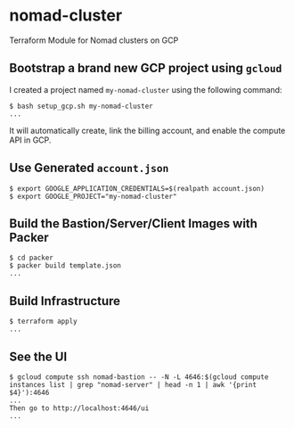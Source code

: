# nomad-cluster

Terraform Module for Nomad clusters on GCP

## Bootstrap a brand new GCP project using `gcloud`

I created a project named `my-nomad-cluster` using the following command:

```console
$ bash setup_gcp.sh my-nomad-cluster
...
```

It will automatically create, link the billing account, and enable the compute API in GCP.

## Use Generated `account.json`

```console
$ export GOOGLE_APPLICATION_CREDENTIALS=$(realpath account.json)
$ export GOOGLE_PROJECT="my-nomad-cluster"
```

## Build the Bastion/Server/Client Images with Packer

```console
$ cd packer
$ packer build template.json
...
```

## Build Infrastructure

```consoel
$ terraform apply
...
```

## See the UI

```console
$ gcloud compute ssh nomad-bastion -- -N -L 4646:$(gcloud compute instances list | grep "nomad-server" | head -n 1 | awk '{print $4}'):4646
...
Then go to http://localhost:4646/ui
...
```
